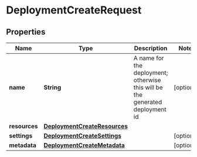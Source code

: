 # DeploymentCreateRequest

## Properties
Name | Type | Description | Notes
------------ | ------------- | ------------- | -------------
**name** | **String** | A name for the deployment; otherwise this will be the generated deployment id |  [optional]
**resources** | [**DeploymentCreateResources**](DeploymentCreateResources.md) |  | 
**settings** | [**DeploymentCreateSettings**](DeploymentCreateSettings.md) |  |  [optional]
**metadata** | [**DeploymentCreateMetadata**](DeploymentCreateMetadata.md) |  |  [optional]
